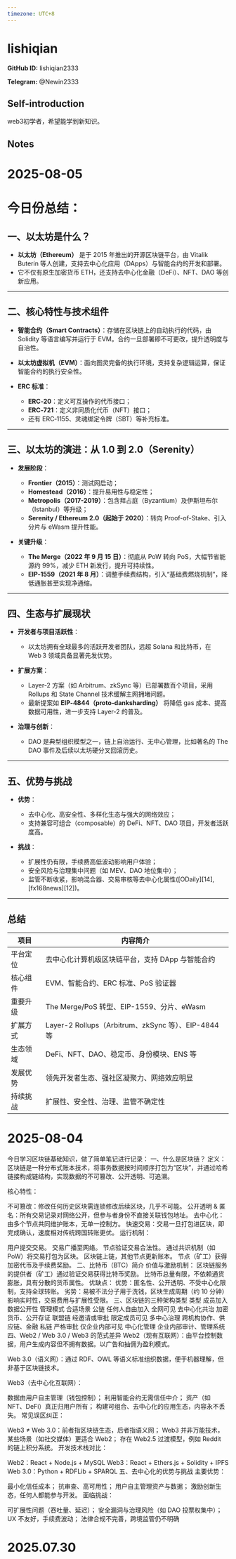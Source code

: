 ```yaml
---
timezone: UTC+8
---
```


# lishiqian

**GitHub ID:** lishiqian2333

**Telegram:** @Newin2333

## Self-introduction

web3初学者，希望能学到新知识。

## Notes

<!-- Content_START -->
# 2025-08-05

# 今日份总结：

##  一、以太坊是什么？

* **以太坊（Ethereum）** 是于 2015 年推出的开源区块链平台，由 Vitalik Buterin 等人创建，支持去中心化应用（DApps）与智能合约的开发和部署。
* 它不仅有原生加密货币 ETH，还支持去中心化金融（DeFi）、NFT、DAO 等创新应用。

---

##  二、核心特性与技术组件

* **智能合约（Smart Contracts）**：存储在区块链上的自动执行的代码，由 Solidity 等语言编写并运行于 EVM。合约一旦部署即不可更改，提升透明度与自治性。
* **以太坊虚拟机（EVM）**：面向图灵完备的执行环境，支持复杂逻辑运算，保证智能合约的执行安全性。
* **ERC 标准**：

  * **ERC‑20**：定义可互操作的代币接口；
  * **ERC‑721**：定义非同质化代币（NFT）接口；
  * 还有 ERC‑1155、灵魂绑定令牌（SBT）等补充标准。

---

##  三、以太坊的演进：从 1.0 到 2.0（Serenity）

* **发展阶段**：

  * **Frontier（2015）**：测试网启动；
  * **Homestead（2016）**：提升易用性与稳定性；
  * **Metropolis（2017-2019）**：包含拜占庭（Byzantium）及伊斯坦布尔（Istanbul）等升级；
  * **Serenity / Ethereum 2.0（起始于 2020）**：转向 Proof-of-Stake、引入分片与 eWasm 提升性能。
* **关键升级**：

  * **The Merge（2022 年 9 月 15 日）**：彻底从 PoW 转向 PoS，大幅节省能源约 99%，减少 ETH 新发行，提升可持续性。
  * **EIP‑1559（2021 年 8 月）**：调整手续费结构，引入“基础费燃烧机制”，降低通胀甚至实现净通缩。

---

##  四、生态与扩展现状

* **开发者与项目活跃性**：

  * 以太坊拥有全球最多的活跃开发者团队，远超 Solana 和比特币，在 Web 3 领域具备显著先发优势。
* **扩展方案**：

  * Layer-2 方案（如 Arbitrum、zkSync 等）已部署数百个项目，采用 Rollups 和 State Channel 技术缓解主网拥堵问题。
  * 最新提案如 **EIP‑4844（proto‑danksharding）** 将降低 gas 成本、提高数据可用性，进一步支持 Layer-2 的普及。
* **治理与创新**：

  * DAO 是典型组织模型之一，链上自治运行、无中心管理，比如著名的 The DAO 事件及后续以太坊硬分叉回滚历史。

---

##  五、优势与挑战

* **优势**：

  * 去中心化、高安全性、多样化生态与强大的网络效应；
  * 支持兼容可组合（composable）的 DeFi、NFT、DAO 项目，开发者活跃度高。
* **挑战**：

  * 扩展性仍有限，手续费高低波动影响用户体验；
  * 安全风险与治理集中问题（如 MEV、DAO 地位集中）；
  * 监管不断收紧，影响混合器、交易审核等去中心化属性([ODaily][14], [fx168news][12])。

---

##  总结

| 项目   | 内容简介                                          |
| ---- | --------------------------------------------- |
| 平台定位 | 去中心化计算机级区块链平台，支持 DApp 与智能合约                   |
| 核心组件 | EVM、智能合约、ERC 标准、PoS 验证器                       |
| 重要升级 | The Merge/PoS 转型、EIP-1559、分片、eWasm            |
| 扩展方式 | Layer-2 Rollups（Arbitrum、zkSync 等）、EIP-4844 等 |
| 生态领域 | DeFi、NFT、DAO、稳定币、身份模块、ENS 等                   |
| 发展优势 | 领先开发者生态、强社区凝聚力、网络效应明显                         |
| 持续挑战 | 扩展性、安全性、治理、监管不确定性                             |

# 2025-08-04

今日学习区块链基础知识，做了简单笔记进行记录：
一、什么是区块链？
定义：区块链是一种分布式账本技术，将事务数据按时间顺序打包为“区块”，并通过哈希链接构成链结构，实现数据的不可篡改、公开透明、可追溯。

核心特性：

不可篡改：修改任何历史区块需连锁修改后续区块，几乎不可能。
公开透明 & 匿名：所有交易记录对网络公开，但参与者身份不直接关联钱包地址。
去中心化：由多个节点共同维护账本，无单一控制方。
快速交易：交易一旦打包进区块，即完成确认，速度相对传统跨国转账更优。
运行机制：

用户提交交易。
交易广播至网络。
节点验证交易合法性。
通过共识机制（如 PoW）将交易打包为区块。
区块链上链，其他节点更新账本。
节点（矿工）获得加密代币及手续费奖励。
二、比特币（BTC）简介
价值与激励机制：
区块链服务的提供者（矿工）通过验证交易获得比特币奖励。
比特币总量有限，不依赖通货膨胀，具有分散的货币属性。
优缺点：
优势：匿名性、公开透明、不受中心化限制，支持全球转账。
劣势：易被不法分子用于洗钱，区块生成周期（约 10 分钟）影响实时性，交易费用与扩展性受限。
三、区块链的三种架构类型
类型	成员加入	数据公开性	管理模式	合适场景
公链	任何人自由加入	全网可见	去中心化共治	加密货币、公开存证
联盟链	经邀请或审批	限定成员可见	多中心治理	跨机构协作、供应链、金融
私链	严格审批	仅企业内部可见	中心化管理	企业内部审计、管理系统
四、Web2 / Web 3.0 / Web3 的范式差异
Web2（现有互联网）：由平台控制数据，用户生成内容但不拥有数据。以广告和抽佣为盈利模式。

Web 3.0（语义网）：通过 RDF、OWL 等语义标准组织数据，便于机器理解，但非基于区块链技术。

Web3（去中心化互联网）：

数据由用户自主管理（钱包控制）；
利用智能合约无需信任中介；
资产（如 NFT、DeFi）真正归用户所有；
构建可组合、去中心化的应用生态，内容永不丢失。
常见误区纠正：

Web3 ≠ Web 3.0：前者指区块链生态，后者指语义网；
Web3 并非万能技术，某些场景（如社交媒体）更适合 Web2；
存在 Web2.5 过渡模型，例如 Reddit 的链上积分系统。
开发技术栈对比：

Web2：React + Node.js + MySQL
Web3：React + Ethers.js + Solidity + IPFS
Web 3.0：Python + RDFLib + SPARQL
五、去中心化的优势与挑战
主要优势：

最小化信任成本；
抗审查、高可用性；
用户自主管理资产与数据；
激励创新生态，任何人都能参与开发。
面临挑战：

可扩展性问题（吞吐量、延迟）；
安全漏洞与治理风险（如 DAO 投票权集中）；
UX 不友好，手续费波动；
法律合规不完善，跨境监管仍不明确


# 2025.07.30


<!-- Content_END -->
